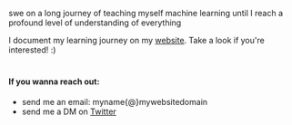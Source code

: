 swe on a long journey of teaching myself machine learning until I reach a profound level of understanding of everything

I document my learning journey on my [website](https://www.sumit.ml). Take a look if you're interested! :)

#

#### If you wanna reach out:
  - send me an email: myname{@}mywebsitedomain
  - send me a DM on [Twitter](https://x.com/sumitdotml)
